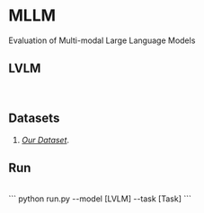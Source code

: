 # MLLM
Evaluation of Multi-modal Large Language Models <br />
## LVLM 
  <br />

  
## Datasets

1. *[Our Dataset](https://drive.google.com/file/d/17MI7m0JO0xOyIQu1IYwI5RNqSI2shrh6/view?usp=sharing)*. <br />

## Run
  <br />
```
python run.py --model [LVLM] --task [Task]
```
